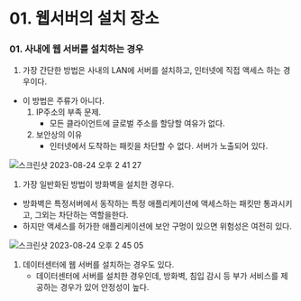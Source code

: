 # 01. 웹서버의 설치 장소

### 01. 사내에 웹 서버를 설치하는 경우

1. 가장 간단한 방법은 사내의 LAN에 서버를 설치하고, 인터넷에 직접 액세스 하는 경우이다.
- 이 방법은 주류가 아니다.
    1. IP주소의 부족 문제.
        - 모든 클라이언트에 글로벌 주소를 할당할 여유가 없다.
    2. 보안상의 이유
        - 인터넷에서 도착하는 패킷을 차단할 수 없다. 서버가 노출되어 있다.

![스크린샷 2023-08-24 오후 2 41 27](https://github.com/Dylan-yoon/CS_Network/assets/59204352/82ed6e4b-7369-4008-9495-5732f4efd1fa)


1. 가장 일반화된 방법이 방화벽을 설치한 경우다.
- 방화벽은 특정서버에서 동작하는 특정 애플리케이션에 액세스하는 패킷만 통과시키고, 그외는 차단하는 역할을한다.
- 하지만 액세스를 허가한 애플리케이션에 보안 구멍이 있으면 위험성은 여전히 있다.

![스크린샷 2023-08-24 오후 2 45 05](https://github.com/Dylan-yoon/CS_Network/assets/59204352/746c4950-0b11-4398-86d3-061199d9ba0f)

1. 데이터센터에 웹 서버를 설치하는 경우도 있다.
    - 데이터센터에 서버를 설치한 경우인데, 방화벽, 침입 감시 등 부가 서비스를 제공하는 경우가 있어 안정성이 높다.
